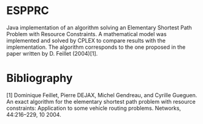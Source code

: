 # ESPPRC
Java implementation of an algorithm solving an Elementary Shortest Path Problem with Resource Constraints.
A mathematical model was implemented and solved by CPLEX to compare results with the implementation.
The algorithm corresponds to the one proposed in the paper written by D. Feillet (2004)[1].

# Bibliography
[1] Dominique Feillet, Pierre DEJAX, Michel Gendreau, and Cyrille Gueguen. An exact algorithm for the elementary shortest path problem with resource constraints: Application to some vehicle routing problems. Networks, 44:216–229, 10 2004.
